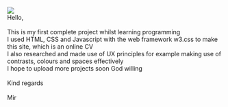 ![](project1.gif)
 \
Hello,\
 \
This is my first complete project whilst learning programming\
I used HTML, CSS and Javascript with the web framework w3.css to make this site, which is an online CV\
I also researched and made use of UX principles for example making use of contrasts, colours and spaces effectively\
I hope to upload more projects soon God willing 
\
\
Kind regards
\
\
Mir
